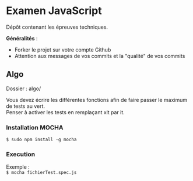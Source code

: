 # Examen JavaScript

Dépôt contenant les épreuves techniques.

__Généralités__ :

*   Forker le projet sur votre compte Github
*   Attention aux messages de vos commits et la "qualité" de vos commits

## Algo

Dossier : algo/  

Vous devez écrire les différentes fonctions afin de faire passer le maximum de tests au vert.  
Penser à activer les tests en remplaçant xit par it.

### Installation MOCHA

`$ sudo npm install -g mocha`

### Execution

Exemple :  
`$ mocha fichierTest.spec.js`
